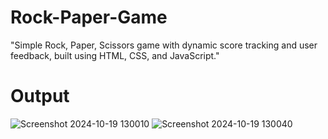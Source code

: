 # Rock-Paper-Game
"Simple Rock, Paper, Scissors game with dynamic score tracking and user feedback, built using HTML, CSS, and JavaScript."

# Output
![Screenshot 2024-10-19 130010](https://github.com/user-attachments/assets/92c7e020-903d-472d-9b10-1cc77b449b85)
![Screenshot 2024-10-19 130040](https://github.com/user-attachments/assets/d17b9636-3e2f-4afa-891d-e4ffeb93993c)
